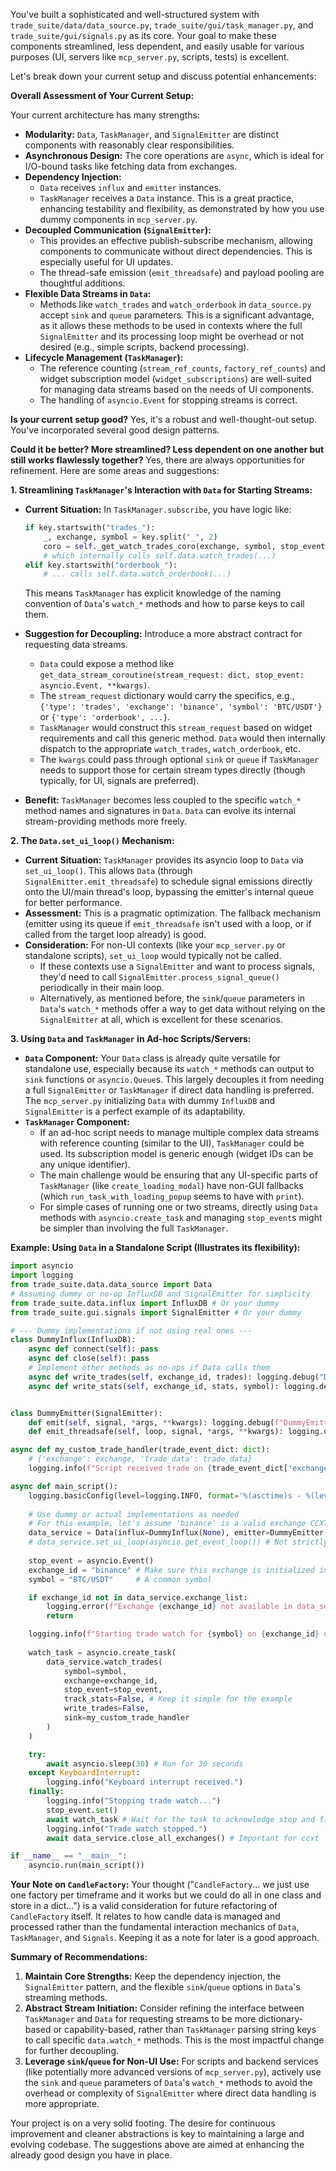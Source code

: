 
You've built a sophisticated and well-structured system with `trade_suite/data/data_source.py`, `trade_suite/gui/task_manager.py`, and `trade_suite/gui/signals.py` as its core. Your goal to make these components streamlined, less dependent, and easily usable for various purposes (UI, servers like `mcp_server.py`, scripts, tests) is excellent.

Let's break down your current setup and discuss potential enhancements:

**Overall Assessment of Your Current Setup:**

Your current architecture has many strengths:

*   **Modularity:** `Data`, `TaskManager`, and `SignalEmitter` are distinct components with reasonably clear responsibilities.
*   **Asynchronous Design:** The core operations are `async`, which is ideal for I/O-bound tasks like fetching data from exchanges.
*   **Dependency Injection:**
    *   `Data` receives `influx` and `emitter` instances.
    *   `TaskManager` receives a `Data` instance.
    This is a great practice, enhancing testability and flexibility, as demonstrated by how you use dummy components in `mcp_server.py`.
*   **Decoupled Communication (`SignalEmitter`):**
    *   This provides an effective publish-subscribe mechanism, allowing components to communicate without direct dependencies. This is especially useful for UI updates.
    *   The thread-safe emission (`emit_threadsafe`) and payload pooling are thoughtful additions.
*   **Flexible Data Streams in `Data`:**
    *   Methods like `watch_trades` and `watch_orderbook` in `data_source.py` accept `sink` and `queue` parameters. This is a significant advantage, as it allows these methods to be used in contexts where the full `SignalEmitter` and its processing loop might be overhead or not desired (e.g., simple scripts, backend processing).
*   **Lifecycle Management (`TaskManager`):**
    *   The reference counting (`stream_ref_counts`, `factory_ref_counts`) and widget subscription model (`widget_subscriptions`) are well-suited for managing data streams based on the needs of UI components.
    *   The handling of `asyncio.Event` for stopping streams is correct.

**Is your current setup good?**
Yes, it's a robust and well-thought-out setup. You've incorporated several good design patterns.

**Could it be better? More streamlined? Less dependent on one another but still works flawlessly together?**
Yes, there are always opportunities for refinement. Here are some areas and suggestions:

**1. Streamlining `TaskManager`'s Interaction with `Data` for Starting Streams:**

*   **Current Situation:** In `TaskManager.subscribe`, you have logic like:
    ```python
    if key.startswith("trades_"):
        _, exchange, symbol = key.split("_", 2)
        coro = self._get_watch_trades_coro(exchange, symbol, stop_event) 
        # which internally calls self.data.watch_trades(...)
    elif key.startswith("orderbook_"):
        # ... calls self.data.watch_orderbook(...)
    ```
    This means `TaskManager` has explicit knowledge of the naming convention of `Data`'s `watch_*` methods and how to parse keys to call them.

*   **Suggestion for Decoupling:**
    Introduce a more abstract contract for requesting data streams.
    *   `Data` could expose a method like `get_data_stream_coroutine(stream_request: dict, stop_event: asyncio.Event, **kwargs)`.
    *   The `stream_request` dictionary would carry the specifics, e.g., `{'type': 'trades', 'exchange': 'binance', 'symbol': 'BTC/USDT'}` or `{'type': 'orderbook', ...}`.
    *   `TaskManager` would construct this `stream_request` based on widget requirements and call this generic method. `Data` would then internally dispatch to the appropriate `watch_trades`, `watch_orderbook`, etc.
    *   The `kwargs` could pass through optional `sink` or `queue` if `TaskManager` needs to support those for certain stream types directly (though typically, for UI, signals are preferred).

*   **Benefit:** `TaskManager` becomes less coupled to the specific `watch_*` method names and signatures in `Data`. `Data` can evolve its internal stream-providing methods more freely.

**2. The `Data.set_ui_loop()` Mechanism:**

*   **Current Situation:** `TaskManager` provides its asyncio loop to `Data` via `set_ui_loop()`. This allows `Data` (through `SignalEmitter.emit_threadsafe`) to schedule signal emissions directly onto the UI/main thread's loop, bypassing the emitter's internal queue for better performance.
*   **Assessment:** This is a pragmatic optimization. The fallback mechanism (emitter using its queue if `emit_threadsafe` isn't used with a loop, or if called from the target loop already) is good.
*   **Consideration:** For non-UI contexts (like your `mcp_server.py` or standalone scripts), `set_ui_loop` would typically not be called.
    *   If these contexts use a `SignalEmitter` and want to process signals, they'd need to call `SignalEmitter.process_signal_queue()` periodically in their main loop.
    *   Alternatively, as mentioned before, the `sink`/`queue` parameters in `Data`'s `watch_*` methods offer a way to get data without relying on the `SignalEmitter` at all, which is excellent for these scenarios.

**3. Using `Data` and `TaskManager` in Ad-hoc Scripts/Servers:**

*   **`Data` Component:** Your `Data` class is already quite versatile for standalone use, especially because its `watch_*` methods can output to `sink` functions or `asyncio.Queue`s. This largely decouples it from needing a full `SignalEmitter` or `TaskManager` if direct data handling is preferred. The `mcp_server.py` initializing `Data` with dummy `InfluxDB` and `SignalEmitter` is a perfect example of its adaptability.
*   **`TaskManager` Component:**
    *   If an ad-hoc script needs to manage multiple complex data streams with reference counting (similar to the UI), `TaskManager` could be used. Its subscription model is generic enough (widget IDs can be any unique identifier).
    *   The main challenge would be ensuring that any UI-specific parts of `TaskManager` (like `create_loading_modal`) have non-GUI fallbacks (which `run_task_with_loading_popup` seems to have with `print`).
    *   For simple cases of running one or two streams, directly using `Data` methods with `asyncio.create_task` and managing `stop_event`s might be simpler than involving the full `TaskManager`.

**Example: Using `Data` in a Standalone Script (Illustrates its flexibility):**

```python
import asyncio
import logging
from trade_suite.data.data_source import Data
# Assuming dummy or no-op InfluxDB and SignalEmitter for simplicity
from trade_suite.data.influx import InfluxDB # Or your dummy
from trade_suite.gui.signals import SignalEmitter # Or your dummy

# --- Dummy implementations if not using real ones ---
class DummyInflux(InfluxDB): 
    async def connect(self): pass
    async def close(self): pass
    # Implement other methods as no-ops if Data calls them
    async def write_trades(self, exchange_id, trades): logging.debug("DummyInflux: write_trades called")
    async def write_stats(self, exchange_id, stats, symbol): logging.debug("DummyInflux: write_stats called")


class DummyEmitter(SignalEmitter):
    def emit(self, signal, *args, **kwargs): logging.debug(f"DummyEmitter: {signal} emitted")
    def emit_threadsafe(self, loop, signal, *args, **kwargs): logging.debug(f"DummyEmitter: {signal} emitted (threadsafe)")

async def my_custom_trade_handler(trade_event_dict: dict):
    # {'exchange': exchange, 'trade_data': trade_data}
    logging.info(f"Script received trade on {trade_event_dict['exchange']}: {trade_event_dict['trade_data']}")

async def main_script():
    logging.basicConfig(level=logging.INFO, format='%(asctime)s - %(levelname)s - %(message)s')
    
    # Use dummy or actual implementations as needed
    # For this example, let's assume 'binance' is a valid exchange CCXT can access publicly
    data_service = Data(influx=DummyInflux(None), emitter=DummyEmitter(), exchanges=["binance"], force_public=True)
    # data_service.set_ui_loop(asyncio.get_event_loop()) # Not strictly needed if not relying on emit_threadsafe optimization to a specific 'UI' loop
    
    stop_event = asyncio.Event()
    exchange_id = "binance" # Make sure this exchange is initialized in Data
    symbol = "BTC/USDT"     # A common symbol

    if exchange_id not in data_service.exchange_list:
        logging.error(f"Exchange {exchange_id} not available in data_service. Available: {list(data_service.exchange_list.keys())}")
        return

    logging.info(f"Starting trade watch for {symbol} on {exchange_id} using a direct sink...")
    
    watch_task = asyncio.create_task(
        data_service.watch_trades(
            symbol=symbol,
            exchange=exchange_id,
            stop_event=stop_event,
            track_stats=False, # Keep it simple for the example
            write_trades=False,
            sink=my_custom_trade_handler 
        )
    )

    try:
        await asyncio.sleep(30) # Run for 30 seconds
    except KeyboardInterrupt:
        logging.info("Keyboard interrupt received.")
    finally:
        logging.info("Stopping trade watch...")
        stop_event.set()
        await watch_task # Wait for the task to acknowledge stop and finish
        logging.info("Trade watch stopped.")
        await data_service.close_all_exchanges() # Important for ccxt

if __name__ == "__main__":
    asyncio.run(main_script())
```

**Your Note on `CandleFactory`:**
Your thought ("`CandleFactory`... we just use one factory per timeframe and it works but we could do all in one class and store in a dict...") is a valid consideration for future refactoring of `CandleFactory` itself. It relates to how candle data is managed and processed rather than the fundamental interaction mechanics of `Data`, `TaskManager`, and `Signals`. Keeping it as a note for later is a good approach.

**Summary of Recommendations:**

1.  **Maintain Core Strengths:** Keep the dependency injection, the `SignalEmitter` pattern, and the flexible `sink`/`queue` options in `Data`'s streaming methods.
2.  **Abstract Stream Initiation:** Consider refining the interface between `TaskManager` and `Data` for requesting streams to be more dictionary-based or capability-based, rather than `TaskManager` parsing string keys to call specific `data.watch_*` methods. This is the most impactful change for further decoupling.
3.  **Leverage `sink`/`queue` for Non-UI Use:** For scripts and backend services (like potentially more advanced versions of `mcp_server.py`), actively use the `sink` and `queue` parameters of `Data`'s `watch_*` methods to avoid the overhead or complexity of `SignalEmitter` where direct data handling is more appropriate.

Your project is on a very solid footing. The desire for continuous improvement and cleaner abstractions is key to maintaining a large and evolving codebase. The suggestions above are aimed at enhancing the already good design you have in place.
